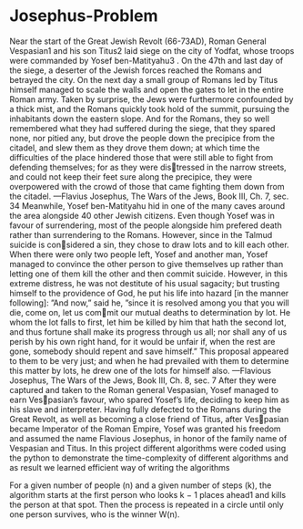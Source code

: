 # Josephus-Problem
Near the start of the Great Jewish Revolt (66-73AD), Roman General Vespasian1
and his son Titus2
laid siege on the city of Yodfat, whose troops were commanded by Yosef ben-Matityahu3
. On the 47th
and last day of the siege, a deserter of the Jewish forces reached the Romans and betrayed the city. On
the next day a small group of Romans led by Titus himself managed to scale the walls and open the
gates to let in the entire Roman army. Taken by surprise, the Jews were furthermore confounded by a
thick mist, and the Romans quickly took hold of the summit, pursuing the inhabitants down the eastern
slope.
And for the Romans, they so well remembered what they had suffered during the siege,
that they spared none, nor pitied any, but drove the people down the precipice from the
citadel, and slew them as they drove them down; at which time the difficulties of the place
hindered those that were still able to fight from defending themselves; for as they were distressed in the narrow streets, and could not keep their feet sure along the precipice, they
were overpowered with the crowd of those that came fighting them down from the citadel.
—Flavius Josephus, The Wars of the Jews, Book III, Ch. 7, sec. 34
Meanwhile, Yosef ben-Matityahu hid in one of the many caves around the area alongside 40 other
Jewish citizens. Even though Yosef was in favour of surrendering, most of the people alongside him
prefered death rather than surrendering to the Romans. However, since in the Talmud suicide is considered a sin, they chose to draw lots and to kill each other. When there were only two people left,
Yosef and another man, Yosef managed to convince the other person to give themselves up rather than
letting one of them kill the other and then commit suicide.
However, in this extreme distress, he was not destitute of his usual sagacity; but trusting
himself to the providence of God, he put his life into hazard [in the manner following]:
”And now,” said he, ”since it is resolved among you that you will die, come on, let us commit our mutual deaths to determination by lot. He whom the lot falls to first, let him be
killed by him that hath the second lot, and thus fortune shall make its progress through us
all; nor shall any of us perish by his own right hand, for it would be unfair if, when the
rest are gone, somebody should repent and save himself.” This proposal appeared to them
to be very just; and when he had prevailed with them to determine this matter by lots, he
drew one of the lots for himself also.
—Flavious Josephus, The Wars of the Jews, Book III, Ch. 8, sec. 7
After they were captured and taken to the Roman general Vespasian, Yosef managed to earn Vespasian’s favour, who spared Yosef’s life, deciding to keep him as his slave and interpreter. Having fully
defected to the Romans during the Great Revolt, as well as becoming a close friend of Titus, after Vespasian became Imperator of the Roman Empire, Yosef was granted his freedom and assumed the name
Flavious Josephus, in honor of the family name of Vespasian and Titus.
In this project different algorithms were coded using the python to demonstrate the time-complexity of different algorithms and as result we learned efficient way of writing the algorithms

For a given number of people (n) and a given number of steps (k), the algorithm starts at the first
person who looks k − 1 places ahead1
and kills the person at that spot. Then the process is repeated in
a circle until only one person survives, who is the winner W(n).
